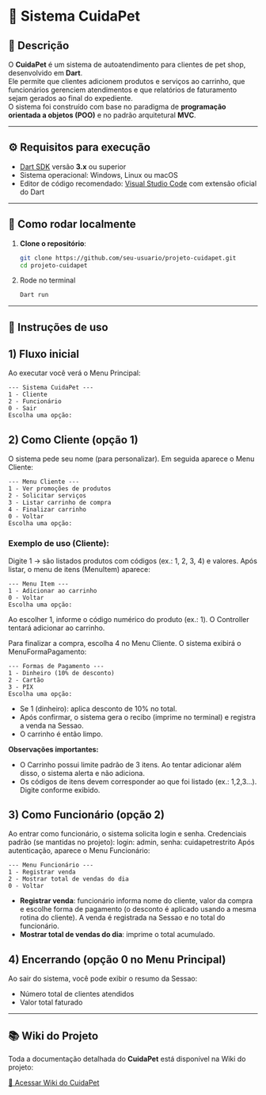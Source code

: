 # 🐾 Sistema CuidaPet

## 📖 Descrição
O **CuidaPet** é um sistema de autoatendimento para clientes de pet shop, desenvolvido em **Dart**.  
Ele permite que clientes adicionem produtos e serviços ao carrinho, que funcionários gerenciem atendimentos e que relatórios de faturamento sejam gerados ao final do expediente.  
O sistema foi construído com base no paradigma de **programação orientada a objetos (POO)** e no padrão arquitetural **MVC**.

---

## ⚙️ Requisitos para execução
- [Dart SDK](https://dart.dev/get-dart) versão **3.x** ou superior  
- Sistema operacional: Windows, Linux ou macOS  
- Editor de código recomendado: [Visual Studio Code](https://code.visualstudio.com/) com extensão oficial do Dart  

---

## 🚀 Como rodar localmente

1. **Clone o repositório**:
   ```bash
   git clone https://github.com/seu-usuario/projeto-cuidapet.git
   cd projeto-cuidapet
2. Rode no terminal
   ```bash
   Dart run

---

## 🚀 Instruções de uso
## 1) Fluxo inicial
Ao executar você verá o Menu Principal:
```
--- Sistema CuidaPet ---
1 - Cliente
2 - Funcionário
0 - Sair
Escolha uma opção:
```

## 2) Como Cliente (opção 1)
O sistema pede seu nome (para personalizar).
Em seguida aparece o Menu Cliente:
```
--- Menu Cliente ---
1 - Ver promoções de produtos
2 - Solicitar serviços
3 - Listar carrinho de compra
4 - Finalizar carrinho
0 - Voltar
Escolha uma opção:
```

### Exemplo de uso (Cliente):
Digite 1 → são listados produtos com códigos (ex.: 1, 2, 3, 4) e valores.
Após listar, o menu de itens (MenuItem) aparece:
```
--- Menu Item ---
1 - Adicionar ao carrinho
0 - Voltar
Escolha uma opção:
```
Ao escolher 1, informe o código numérico do produto (ex.: 1). O Controller tentará adicionar ao carrinho.

Para finalizar a compra, escolha 4 no Menu Cliente. O sistema exibirá o MenuFormaPagamento:
```
--- Formas de Pagamento ---
1 - Dinheiro (10% de desconto)
2 - Cartão
3 - PIX
Escolha uma opção:
```

* Se 1 (dinheiro): aplica desconto de 10% no total.
* Após confirmar, o sistema gera o recibo (imprime no terminal) e registra a venda na Sessao.
* O carrinho é então limpo.

**Observações importantes:**
* O Carrinho possui limite padrão de 3 itens. Ao tentar adicionar além disso, o sistema alerta e não adiciona.
* Os códigos de itens devem corresponder ao que foi listado (ex.: 1,2,3...). Digite conforme exibido.

## 3) Como Funcionário (opção 2)
Ao entrar como funcionário, o sistema solicita login e senha.
Credenciais padrão (se mantidas no projeto): login: admin, senha: cuidapetrestrito
Após autenticação, aparece o Menu Funcionário:
```
--- Menu Funcionário ---
1 - Registrar venda
2 - Mostrar total de vendas do dia
0 - Voltar
```

* **Registrar venda**: funcionário informa nome do cliente, valor da compra e escolhe forma de pagamento (o desconto é aplicado usando a mesma rotina do cliente). A venda é registrada na Sessao e no total do funcionário.
* **Mostrar total de vendas do dia**: imprime o total acumulado.

## 4) Encerrando (opção 0 no Menu Principal)
Ao sair do sistema, você pode exibir o resumo da Sessao:
* Número total de clientes atendidos
* Valor total faturado

---

## 📚 Wiki do Projeto

Toda a documentação detalhada do **CuidaPet** está disponível na Wiki do projeto:

[📖 Acessar Wiki do CuidaPet](https://github.com/sabrina702/projeto_cuidapet/wiki)
